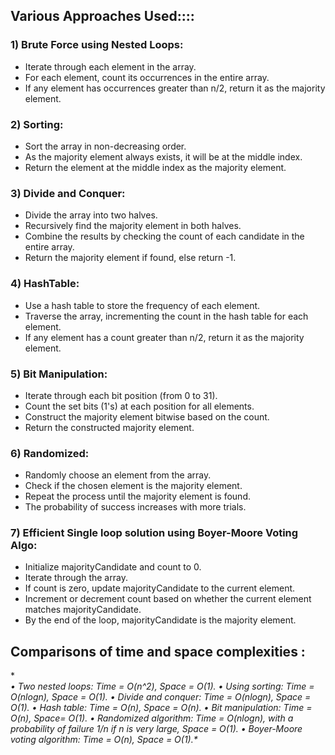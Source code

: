 ## Various Approaches Used::::
### 1) Brute Force using Nested Loops:

* Iterate through each element in the array.
* For each element, count its occurrences in the entire array.
* If any element has occurrences greater than n/2, return it as the majority element.

### 2) Sorting:
* Sort the array in non-decreasing order.
* As the majority element always exists, it will be at the middle index.
* Return the element at the middle index as the majority element.

### 3) Divide and Conquer:
* Divide the array into two halves.
* Recursively find the majority element in both halves.
* Combine the results by checking the count of each candidate in the entire array.
* Return the majority element if found, else return -1.
### 4) HashTable:
* Use a hash table to store the frequency of each element.
* Traverse the array, incrementing the count in the hash table for each element.
* If any element has a count greater than n/2, return it as the majority element.

### 5) Bit Manipulation:
* Iterate through each bit position (from 0 to 31).
* Count the set bits (1's) at each position for all elements.
* Construct the majority element bitwise based on the count.
* Return the constructed majority element.

### 6) Randomized:
* Randomly choose an element from the array.
* Check if the chosen element is the majority element.
* Repeat the process until the majority element is found.
* The probability of success increases with more trials.

### 7) Efficient Single loop solution using Boyer-Moore Voting Algo:
* Initialize majorityCandidate and count to 0.
* Iterate through the array.
* If count is zero, update majorityCandidate to the current element.
* Increment or decrement count based on whether the current element matches majorityCandidate.
* By the end of the loop, majorityCandidate is the majority element.

## ﻿Comparisons of time and space complexities :
**\
• Two nested loops: Time = O(n^2), Space = O(1).
• Using sorting: Time = O(nlogn), Space = O(1).
• Divide and conquer: Time = O(nlogn), Space = O(1).
• Hash table: Time = O(n), Space = O(n).
• Bit manipulation: Time = O(n), Space= O(1).
• Randomized algorithm: Time = O(nlogn), with a probability of failure 1/n if n is very large, Space = O(1).
• Boyer-Moore voting algorithm: Time = O(n), Space = O(1).\**
